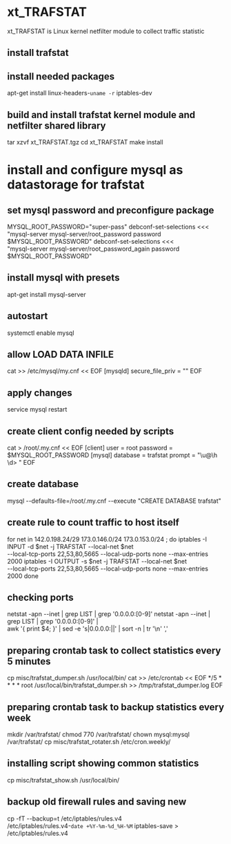# xt_TRAFSTAT

xt_TRAFSTAT is Linux kernel netfilter module to collect traffic statistic
 
## install trafstat
## install needed packages
apt-get install linux-headers-`uname -r` iptables-dev 

## build and install trafstat kernel module and netfilter shared library
tar xzvf xt_TRAFSTAT.tgz
cd xt_TRAFSTAT
make install


# install and configure mysql as datastorage for trafstat
## set mysql password and preconfigure package
MYSQL_ROOT_PASSWORD="super-pass"
debconf-set-selections <<< \
"mysql-server mysql-server/root_password password $MYSQL_ROOT_PASSWORD"
debconf-set-selections <<< \
"mysql-server mysql-server/root_password_again password $MYSQL_ROOT_PASSWORD"

## install mysql with presets
apt-get install mysql-server

## autostart
systemctl enable mysql

## allow LOAD DATA INFILE
cat >> /etc/mysql/my.cnf << EOF
[mysqld]
secure_file_priv = ""
EOF

## apply changes
service mysql restart

## create client config needed by scripts
cat > /root/.my.cnf << EOF
[client]
user        = root
password    = $MYSQL_ROOT_PASSWORD
[mysql]
database    = trafstat
prompt 	    = "\u@\h \d> "
EOF

## create database
mysql --defaults-file=/root/.my.cnf --execute "CREATE DATABASE trafstat"


## create rule to count traffic to host itself
for net in 142.0.198.24/29 173.0.146.0/24 173.0.153.0/24 ; do
  iptables -I INPUT -d $net -j TRAFSTAT --local-net $net \
    --local-tcp-ports 22,53,80,5665 --local-udp-ports none --max-entries 2000
  iptables -I OUTPUT -s $net -j TRAFSTAT --local-net $net \
    --local-tcp-ports 22,53,80,5665 --local-udp-ports none --max-entries 2000
done


## checking ports
netstat -apn --inet | grep LIST | grep '0.0.0.0:[0-9]'
netstat -apn --inet | grep LIST | grep '0.0.0.0:[0-9]' | \
awk '{ print $4; }' | sed -e 's|0.0.0.0:||' | sort -n | tr '\n' ','


## preparing crontab task to collect statistics every 5 minutes
cp misc/trafstat_dumper.sh /usr/local/bin/
cat >> /etc/crontab << EOF
*/5 *   * * *   root    /usr/local/bin/trafstat_dumper.sh >> /tmp/trafstat_dumper.log
EOF

## preparing crontab task to backup statistics every week
mkdir /var/trafstat/
chmod 770 /var/trafstat/
chown mysql:mysql /var/trafstat/
cp misc/trafstat_rotater.sh /etc/cron.weekly/

## installing script showing common statistics
cp misc/trafstat_show.sh /usr/local/bin/

## backup old firewall rules and saving new 
cp -fT --backup=t /etc/iptables/rules.v4 \
    /etc/iptables/rules.v4-`date +%Y-%m-%d_%H-%M`
iptables-save > /etc/iptables/rules.v4

